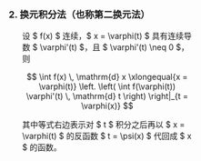 <div style="float: left; width: 64%; padding: 1%;">

### 2. 换元积分法（也称第二换元法）

<ul>

设 $ f(x) $ 连续，$ x = \varphi(t) $ 具有连续导数 $ \varphi'(t) $，且 $ \varphi'(t) \neq 0 $，则

$$
\int f(x) \, \mathrm{d} x \xlongequal{x = \varphi(t)} \left. \left( \int f(\varphi(t)) \varphi'(t) \, \mathrm{d} t \right) \right|_{t = \varphi(x)}
$$

其中等式右边表示对 $ t $ 积分之后再以 $ x = \varphi(t) $ 的反函数 $ t = \psi(x) $ 代回成 $ x $ 的函数。

</ul>
</div>
<div style="float: right; width: 26%; padding: 1%;">

</div>
<div style="clear: both;"></div>
